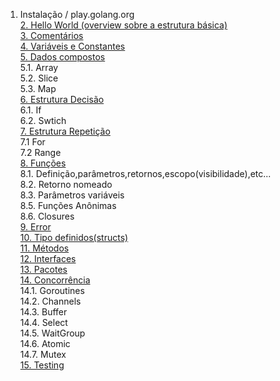 1. Instalação / play.golang.org  
[2. Hello World (overview sobre a estrutura básica)](hello.md)  
[3. Comentários](comments.md)  
[4. Variáveis e Constantes](variables-constants.md)  
[5. Dados compostos](structured-data.md)  
 5.1. Array  
 5.2. Slice  
 5.3. Map  
[6. Estrutura Decisão](conditional.md)  
 6.1. If  
 6.2. Swtich  
[7. Estrutura Repetição](loop.md)  
 7.1 For    
 7.2 Range    
[8. Funções](functions.md)  
 8.1. Definição,parâmetros,retornos,escopo(visibilidade),etc...    
 8.2. Retorno nomeado  
 8.3. Parâmetros variáveis  
 8.5. Funções Anônimas  
 8.6. Closures  
[9. Error](error.md)  
[10. Tipo definidos(structs)](structs.md)  
[11. Métodos](methods.md)  
[12. Interfaces](interfaces.md)  
[13. Pacotes](package.md)  
[14. Concorrência](concurrency.md)  
 14.1. Goroutines    
 14.2. Channels  
 14.3. Buffer  
 14.4. Select  
 14.5. WaitGroup  
 14.6. Atomic  
 14.7. Mutex  
[15. Testing](testing.md)  
